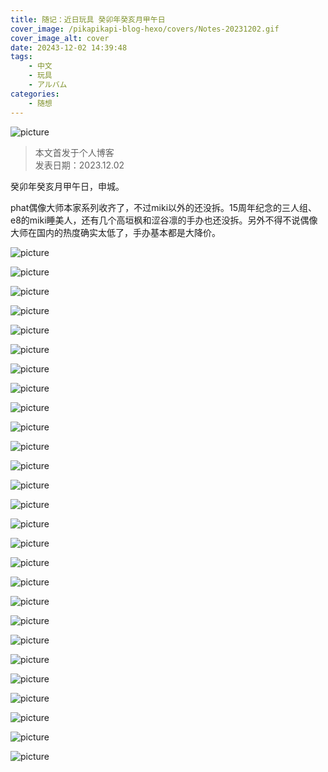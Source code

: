 ```yaml
---
title: 随记：近日玩具 癸卯年癸亥月甲午日
cover_image: /pikapikapi-blog-hexo/covers/Notes-20231202.gif
cover_image_alt: cover
date: 20243-12-02 14:39:48
tags:
    - 中文
    - 玩具
    - アルバム
categories:
    - 随想
---
```


![picture](cover-picture.gif)

> 本文首发于个人博客\
> 发表日期：2023.12.02

癸卯年癸亥月甲午日，申城。

phat偶像大师本家系列收齐了，不过miki以外的还没拆。15周年纪念的三人组、e8的miki睡美人，还有几个高垣枫和涩谷凛的手办也还没拆。另外不得不说偶像大师在国内的热度确实太低了，手办基本都是大降价。

![picture](picture-4.jpeg)

![picture](picture-6.jpeg)

![picture](picture-7.jpeg)

![picture](picture-1.jpeg)

![picture](picture-8.jpeg)

![picture](picture-5.jpeg)

![picture](picture-3.jpeg)

![picture](picture-2.jpeg)

![picture](picture-9.jpeg)

![picture](picture-10.jpeg)

![picture](picture-11.jpeg)

![picture](picture-12.jpeg)

![picture](picture-13.jpeg)

![picture](picture-14.jpeg)

![picture](picture-15.jpeg)

![picture](picture-16.jpeg)

![picture](picture-17.jpeg)

![picture](picture-18.jpeg)

![picture](picture-19.jpeg)

![picture](picture-20.jpeg)

![picture](picture-21.jpeg)

![picture](picture-22.jpeg)

![picture](picture-23.jpeg)

![picture](picture-24.jpeg)

![picture](picture-25.jpeg)

![picture](picture-26.jpeg)

![picture](picture-27.jpeg)
